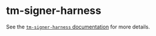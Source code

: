 # tm-signer-harness

See the [`tm-signer-harness`
documentation](https://DeltaChain.com/docs/tools/remote-signer-validation.html)
for more details.
